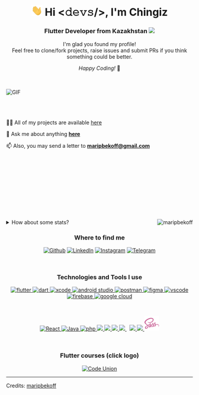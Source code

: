 <h1 align="center"><img src="https://raw.githubusercontent.com/ABSphreak/ABSphreak/master/gifs/Hi.gif" width="30px" /> Hi <𝚍𝚎𝚟𝚜/>, I'm Chingiz </h1>
<h3 align="center">Flutter Developer from Kazakhstan <img src="https://icons.iconarchive.com/icons/wikipedia/flags/1024/KZ-Kazakhstan-Flag-icon.png" height=20/></h3>

<div align="center">
I'm glad you found my profile! <br>
Feel free to clone/fork projects, raise issues and submit PRs if you think something could be better.<br>

<i>Happy Coding!</i> 🚀
</br>
</br>
</br>
</div>

<div>
<img align="left" alt="GIF" src="https://i.pinimg.com/originals/e4/26/70/e426702edf874b181aced1e2fa5c6cde.gif" />
</div>

<br>
<br>
<br>
<br>

<div>

 👨‍💻 All of my projects are available  [here](https://github.com/maripbekoff?tab=repositories)

 💬 Ask me about anything <a href="https://t.me/maripbekoff" target="_blank"><b>here</b></a>

 📫 Also, you may send a letter to **maripbekoff@gmail.com**

</div>
<br>
<br>
<br>
<br>
<br>
</br>
</br>
</br>
</br>
</br>
<div>
<details>
<summary align="left">How about some stats?
<img align="right" src="https://komarev.com/ghpvc/?username=maripbekoff" alt="maripbekoff" />
</summary>
<p>
    <img alt = "GitHub Stats" src="https://github-readme-stats.vercel.app/api?username=maripbekoff&show_icons=true&hide=issues&icon_color=000000&hide_border=true&title_color=5391FE&text_color=555">
    <br>
    <img alt = "Top Language" src="https://github-readme-stats.vercel.app/api/top-langs/?username=maripbekoff&hide=html,&hide_border=true&title_color=5391FE&text_color=555"
</p>
<p>
<i>
*NOTE: Most used languages does not indicate my skill level or something like that, it's a github metric of which languages I have the most code on github.
</i>
</p>
</details>
</div>

<div align="center">
<h3>Where to find me</h3>
<p>
<a href="https://github.com/maripbekoff" target="_blank"><img alt="Github" src="https://img.shields.io/badge/GitHub-%2312100E.svg?&style=for-the-badge&logo=Github&logoColor=white" /></a> 
<a href="https://www.linkedin.com/in/maripbekoff/" target="_blank"><img alt="LinkedIn" src="https://img.shields.io/badge/linkedin-%230077B5.svg?&style=for-the-badge&logo=linkedin&logoColor=white" /></a> 
<a href="https://www.instagram.com/maripbekoff" target="_blank"><img alt="Instagram" src="https://img.shields.io/badge/Instagram-E4405F?style=for-the-badge&logo=instagram&logoColor=white" /></a> 
<a href="https://t.me/maripbekoff" target="_blank"><img alt="Telegram" src="https://img.shields.io/badge/Telegram-234C69?style=for-the-badge&logo=telegram&logoColor=white" /></a> 
</p>
</div>

<br/>

<div align="center">
  <h3>Technologies and Tools I use</h3> 
  
  <a href="https://www.flutter.dev/" target="_blank"> <img src="https://www.vectorlogo.zone/logos/flutterio/flutterio-icon.svg" alt="flutter" width="45" height="45"/> </a> 
  <a href="https://www.dart.dev/" target="_blank"> <img src="https://www.vectorlogo.zone/logos/dartlang/dartlang-icon.svg" alt="dart" width="45" height="45"/> </a> 
  <a href="https://developer.apple.com/xcode/" target="_blank"> <img src="https://www.vectorlogo.zone/logos/apple_xcode/apple_xcode-icon.svg" alt="xcode" width="45" height="45"/> </a> 
  <a href="https://developer.android.com/studio" target="_blank"> <img src="https://www.vectorlogo.zone/logos/android/android-icon.svg" alt="android studio" width="45" height="45"/> </a> 
  <a href="https://postman.com" target="_blank"> <img src="https://www.vectorlogo.zone/logos/getpostman/getpostman-icon.svg" alt="postman" width="45" height="45"/> </a>
  <a href="https://figma.com/" target="_blank"> <img src="https://www.vectorlogo.zone/logos/figma/figma-icon.svg" alt="figma" width="40" height="40"/> </a>
  <a href="https://code.visualstudio.com/" target="_blank"> <img src="https://www.vectorlogo.zone/logos/visualstudio_code/visualstudio_code-icon.svg" alt="vscode" width="45" height="45"/> </a>
  <a href="https://firebase.google.com/" target="_blank"> <img src="https://www.vectorlogo.zone/logos/firebase/firebase-icon.svg" alt="firebase" width="45" height="45"/> </a>
  <a href="https://cloud.google.com/" target="_blank"> <img src="https://www.vectorlogo.zone/logos/google_cloud/google_cloud-icon.svg" alt="google cloud" width="40" height="40"/> </a>
  
  <br>
  
  <a href="https://reactjs.org" target="_blank"> <img src="https://www.vectorlogo.zone/logos/reactjs/reactjs-icon.svg" alt="React" width="45" height="45"/> </a> 
  <a href="https://https://www.java.com/" target="_blank"> <img src="https://www.vectorlogo.zone/logos/java/java-icon.svg" alt="Java" width="45" height="45"/> </a> 
  <a href="https://www.php.net/" target="_blank"> <img src="https://www.vectorlogo.zone/logos/php/php-icon.svg" alt="php" width="45" height="45"/> </a> 
  <a href="https://www.w3.org/html/" target="_blank"> <img src="https://img.icons8.com/color/48/000000/html-5.png"/> </a> 
  <a href="https://www.w3schools.com/css/" target="_blank"> <img src="https://img.icons8.com/color/48/000000/css3.png"/> </a> 
  <a href="https://developer.mozilla.org/en-US/docs/Web/JavaScript" target="_blank"> <img src="https://img.icons8.com/color/48/000000/javascript.png"/> </a> 
  <a style="padding-right:8px;" href="https://www.mysql.com/" target="_blank"> <img src="https://img.icons8.com/fluent/50/000000/mysql-logo.png"/> </a>
  <a href="https://www.python.org" target="_blank"> <img src="https://img.icons8.com/color/48/000000/python.png"/> </a> 
  <a href="https://getbootstrap.com" target="_blank"> <img src="https://img.icons8.com/color/48/000000/bootstrap.png"/> </a> 
  <a href="https://sass-lang.com" target="_blank"> <img src="https://raw.githubusercontent.com/devicons/devicon/master/icons/sass/sass-original.svg" alt="sass" width="40" height="40"/> </a>

</div>

<br>
<div align="center">
<h3>Flutter courses (click logo)</h3>
<p><a href="https://mobile.codeunion.kz/" target="_blank" > <img src="https://mobile.codeunion.kz/static/media/logo.b2d0053c.svg" height="50" width="210" alt="Code Union"/></a></p>
</div>

-----
Credits: [maripbekoff](https://github.com/maripbekoff)

